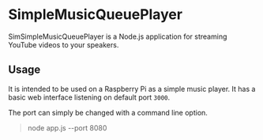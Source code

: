 # SimpleMusicQueuePlayer

SimSimpleMusicQueuePlayer is a Node.js application for streaming YouTube videos to your speakers.

## Usage
It is intended to be used on a Raspberry Pi as a simple music player. It has a basic web interface listening on default port `3000`.

The port can simply be changed with a command line option.
> node app.js --port 8080